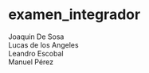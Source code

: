 # examen_integrador
Joaquin De Sosa </br>
Lucas de los Angeles </br>
Leandro Escobal </br>
Manuel Pérez
